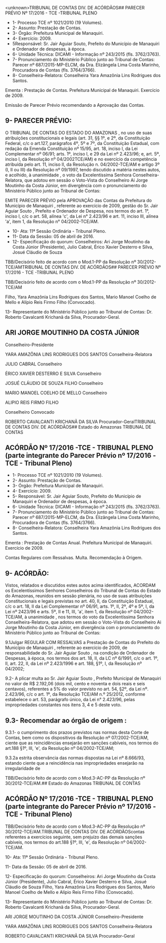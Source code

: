 &lt;unknown&gt;TRIBUNAL DE CONTAS DIV. DE ACÓRDÃOS## PARECER PRÉVIO Nº 17/2016 - TCE -TRIBUNAL PLENO

- 1- Processo TCE nº 1021/2010 (19 Volumes).
- 2- Assunto: Prestação de Contas.
- 3- Órgão: Prefeitura Municipal de Manaquiri.
- 4- Exercício: 2009.
- 5Responsável: Sr. Jair Aguiar  Souto,  Prefeito  do Município  de Manaquiri  e Ordenador de despesas, à época.
- 6- Unidade Técnica: DICAMI - Informação nº 243/2015 (fls. 3762/3763).
- 7- Pronunciamento do Ministério Público junto ao Tribunal de Contas: Parecer nº 687/2015-MP-ELCM, da Dra. Elizângela Lima Costa Marinho, Procuradora de Contas (fls. 3764/3766).
- 8- Conselheira-Relatora: Conselheira Yara Amazônia Lins Rodrigues dos Santos.

Ementa : Prestação  de  Contas.  Prefeitura Municipal de Manaquiri. Exercício de 2009.

Emissão de Parecer Prévio recomendando a Aprovação das Contas.

## 9- PARECER PRÉVIO:

O TRIBUNAL DE CONTAS DO ESTADO DO AMAZONAS ,  no  uso  de suas atribuições constitucionais e legais (art. 31, §§ 1º, e 2º, da Constituição Federal, c/c  o  art.127,  parágrafos  4º,  5º  e  7º,  da  Constituição  Estadual,  com  redação  da Emenda Constituição nº 15/95, art. 18, inciso I, da Lei Complementar nº 06/91; arts. 1º,  inciso  I,  e  29  da  Lei  nº  2.423/96;  e,  art.  5º,  inciso  I,  da  Resolução  nº  04/2002TCE/AM) e no exercício da competência atribuída pelo art. 11, inciso II, da Resolução n. 04/2002-TCE/AM e artigo 3º (I, II ou III) da Resolução nº 09/1997, tendo discutido a matéria  nestes  autos,  e  acolhido, à  unanimidade , o  voto  da  Excelentíssima Senhora Conselheira-Relatora, que adotou em sessão o Voto-Vista do Conselheiro  Ai  Jorge  Moutinho  da  Costa  Júnior, em  divergência com  o pronunciamento do Ministério Público junto ao Tribunal de Contas:

EMITE PARECER PRÉVIO pela APROVAÇÃO das Contas da Prefeitura do  Município  de  Manaquiri ,  referente  ao  exercício  de  2009,  gestão  do  Sr. Jair Aguiar Souto , Prefeito e Ordenador de Despesa, nos termos do art. 1°, inciso I, c/c o art.  58,  alínea  'c',  da  Lei  n°  2.423/96  e  art.  11,  inciso  III,  alínea  'a',  item  1,  da Resolução n° 04/2002-TCE/AM.

- 10- Ata: 11ª Sessão Ordinária - Tribunal Pleno.
- 11- Data da Sessão: 05 de abril de 2016.
- 12-  Especificação  do  quorum: Conselheiros:  Ari  Jorge  Moutinho  da  Costa  Júnior (Presidente),  Julio  Cabral,  Érico  Xavier  Desterro  e  Silva,  Josué  Cláudio  de  Souza

TBB/Decisório feito de acordo com o Mod.1-PP da Resolução nº 30/2012-TCE/AMTRIBUNAL DE CONTAS DIV. DE ACÓRDÃOS## PARECER PRÉVIO Nº 17/2016 - TCE -TRIBUNAL PLENO

TBB/Decisório feito de acordo com o Mod.1-PP da Resolução nº 30/2012-TCE/AM

Filho,  Yara  Amazônia Lins Rodrigues dos Santos, Mario  Manoel Coelho de  Mello e Alípio Reis Firmo Filho (Convocado).

13- Representante do Ministério Público junto ao Tribunal de Contas: Dr. Roberto Cavalcanti Krichanã da Silva, Procurador-Geral.

## ARI JORGE MOUTINHO DA COSTA JÚNIOR

Conselheiro-Presidente

YARA AMAZÔNIA LINS RODRIGUES DOS SANTOS Conselheira-Relatora

JULIO CABRAL Conselheiro

ÉRICO XAVIER DESTERRO E SILVA Conselheiro

JOSUÉ CLÁUDIO DE SOUZA FILHO Conselheiro

MARIO MANOEL COELHO DE MELLO Conselheiro

ALIPIO REIS FIRMO FILHO

Conselheiro Convocado

ROBERTO CAVALCANTI KRICHANÃ DA SILVA Procurador-GeralTRIBUNAL DE CONTAS DIV. DE ACÓRDÃOS## Estado do Amazonas TRIBUNAL DE CONTAS

## ACÓRDÃO Nº 17/2016 -TCE - TRIBUNAL PLENO (parte integrante do Parecer Prévio nº 17/2016 -TCE - Tribunal Pleno)

- 1- Processo TCE nº 1021/2010 (19 Volumes).
- 2- Assunto: Prestação de Contas.
- 3- Órgão: Prefeitura Municipal de Manaquiri.
- 4- Exercício: 2009.
- 5- Responsável: Sr. Jair Aguiar Souto, Prefeito do Município de Manaquiri e Ordenador de despesas, à época.
- 6- Unidade Técnica: DICAMI - Informação nº 243/2015 (fls. 3762/3763).
- 7-  Pronunciamento  do Ministério Público  junto  ao Tribunal  de Contas: Parecer  nº 687/2015-MP-ELCM, da Dra. Elizângela Lima Costa Marinho, Procuradora de Contas (fls. 3764/3766).
- 8- Conselheira-Relatora: Conselheira Yara Amazônia Lins Rodrigues dos Santos.

Ementa :  Prestação  de  Contas  Anual.  Prefeitura Municipal de Manaquiri. Exercício de 2009.

Contas Regulares com Ressalvas. Multa. Recomendação à Origem.

## 9- ACÓRDÃO:

Vistos, relatados e discutidos estes autos acima identificados, ACORDAM os Excelentíssimos Senhores Conselheiros do Tribunal de Contas do Estado do Amazonas, reunidos  em  sessão  plenária,  no  uso  de  suas  atribuições  Constitucionais  e  legais previstas no art. 40, II, da Constituição Estadual, c/c o art. 18, II da Lei Complementar nº 06/91, arts. 1º,  II,  2º,  4º  e  5º,  I,  da  Lei  nº  2423/96  e  arts.  5º,  II  e  11,  III,  'a',  item  1,  da Resolução nº 04/2002-TCE/AM, à unanimidade , nos termos do voto da Excelentíssima Senhora Conselheira-Relatora, que adotou em sessão o Voto-Vista do Conselheiro Ai  Jorge  Moutinho  da  Costa  Júnior,  em  divergência com  o  pronunciamento  do Ministério Público junto ao Tribunal de Contas:

9.1Julgar REGULAR  COM  RESSALVAS a  Prestação  de  Contas  do Prefeito do Município de Manaquiri , referente ao exercício de 2009, de responsabilidade do Sr. Jair  Aguiar Souto ,  na  condição de Ordenador de Despesas, à época, nos termos dos art. 18, II, da LC nº 6/1991, c/c o art. 1º, II, art. 22,  II, da Lei nº 2.423/1996 e art. 188, §1º, I, da Resolução nº 04/2002;

9.2-  A plicar  multa ao Sr. Jair Aguiar Souto , Prefeito Municipal de Manaquiri no  valor  de R$ 2.192,06 (dois  mil,  cento  e  noventa  e  dois  reais  e  seis  centavos), referentes a 5%  do valor previsto no art. 54, §2º, da Lei nº. 2.423/96, c/c o art. 1º, da Resolução TCE/AM n.º 25/2012, conforme estabelece o art. 53, parágrafo único, da Lei n° 2.423/96, pelas impropriedades constantes nos itens 3, 4 e 5 deste voto.

## 9.3- Recomendar ao órgão de origem :

9.3.1-  o  cumprimento  dos  prazos  previstos  nas  normas  desta  Corte  de Contas,  bem  como  os  dispositivos  da  Resolução  nº  07/2002-TCE/AM,  ciente  que  as reincidências  ensejarão  em  sanções  cabíveis,  nos  termos  do  art.188  §1º,  III,  'e',  da Resolução nº 04/2002-TCE/AM;

9.3.2a  estrita  observância  das  normas  dispostas  na  Lei  nº  8.666/93, estando  ciente  que  a  reincidência  nas  impropriedades  ensejarão  na  irregularidade  de

TBB/Decisório feito de acordo com o Mod.3-AC-PP da Resolução nº 30/2012-TCE/AM.## Estado do Amazonas TRIBUNAL DE CONTAS

## ACÓRDÃO Nº 17/2016 -TCE - TRIBUNAL PLENO (parte integrante do Parecer Prévio nº 17/2016 -TCE - Tribunal Pleno)

TBB/Decisório feito de acordo com o Mod.3-AC-PP da Resolução nº 30/2012-TCE/AM.TRIBUNAL DE CONTAS DIV. DE ACÓRDÃOScontas referentes a exercícios seguinte, sem prejuízo das demais sanções cabíveis, nos termos do art.188 §1º, III, 'e', da Resolução nº 04/2002-TCE/AM.

10- Ata: 11ª Sessão Ordinária - Tribunal Pleno.

11- Data da Sessão: 05 de abril de 2016.

12-  Especificação  do  quorum: Conselheiros:  Ari  Jorge  Moutinho  da  Costa  Júnior (Presidente), Julio Cabral, Érico Xavier Desterro e Silva, Josué Cláudio de Souza Filho, Yara Amazônia Lins Rodrigues dos Santos, Mario Manoel Coelho de Mello e Alípio Reis Firmo Filho (Convocado).

13-  Representante  do Ministério  Público  junto  ao Tribunal  de  Contas: Dr.  Roberto Cavalcanti Krichanã da Silva, Procurador-Geral.

ARI JORGE MOUTINHO DA COSTA JÚNIOR Conselheiro-Presidente

YARA AMAZÔNIA LINS RODRIGUES DOS SANTOS Conselheira-Relatora

ROBERTO CAVALCANTI KRICHANÃ DA SILVA Procurador-Geral